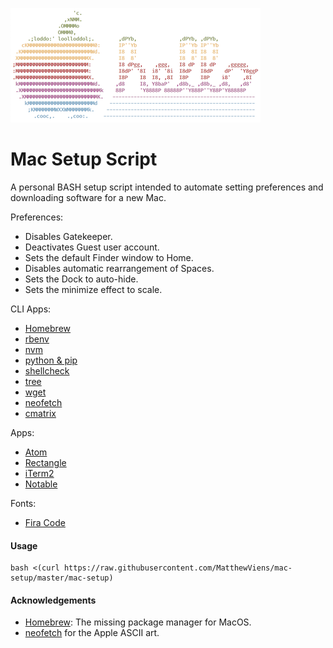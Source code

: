![screenshot](./logo.png "Hello")

# Mac Setup Script
A personal BASH setup script intended to automate setting preferences and downloading 
software for a new Mac.

Preferences:
- Disables Gatekeeper.
- Deactivates Guest user account.
- Sets the default Finder window to Home.
- Disables automatic rearrangement of Spaces.
- Sets the Dock to auto-hide.
- Sets the minimize effect to scale.

CLI Apps:
- [Homebrew](https://brew.sh/)
- [rbenv](https://github.com/rbenv/rbenv)
- [nvm](https://github.com/nvm-sh/nvm)
- [python & pip](https://www.python.org/)
- [shellcheck](https://github.com/koalaman/shellcheck)
- [tree](http://mama.indstate.edu/users/ice/tree/)
- [wget](https://www.gnu.org/software/wget/)
- [neofetch](https://github.com/dylanaraps/neofetch)
- [cmatrix](https://github.com/abishekvashok/cmatrix/)

Apps:
- [Atom](https://atom.io/)
- [Rectangle](https://rectangleapp.com/) 
- [iTerm2](https://iterm2.com)
- [Notable](https://notable.md/)

Fonts:
- [Fira Code](https://github.com/tonsky/FiraCode)

#### Usage
```
bash <(curl https://raw.githubusercontent.com/MatthewViens/mac-setup/master/mac-setup)
```

#### Acknowledgements
 - [Homebrew](https://brew.sh/): The missing package manager for MacOS.
 - [neofetch](https://github.com/dylanaraps/neofetch) for the Apple ASCII art.